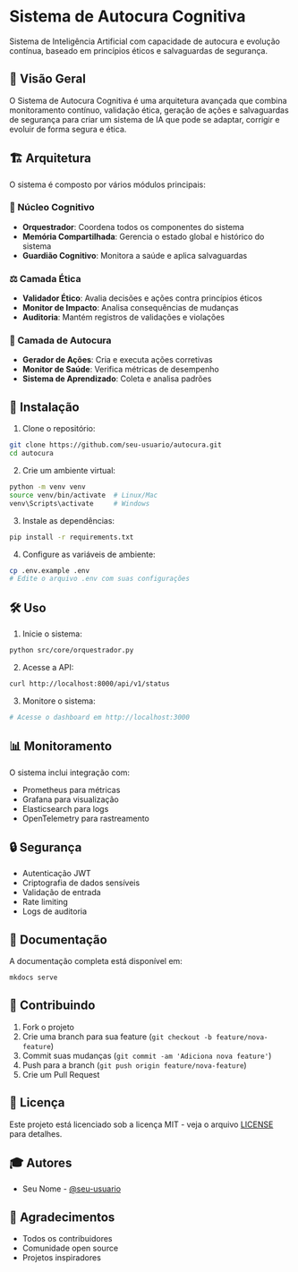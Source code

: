 # Sistema de Autocura Cognitiva

Sistema de Inteligência Artificial com capacidade de autocura e evolução contínua, baseado em princípios éticos e salvaguardas de segurança.

## 🎯 Visão Geral

O Sistema de Autocura Cognitiva é uma arquitetura avançada que combina monitoramento contínuo, validação ética, geração de ações e salvaguardas de segurança para criar um sistema de IA que pode se adaptar, corrigir e evoluir de forma segura e ética.

## 🏗️ Arquitetura

O sistema é composto por vários módulos principais:

### 🧠 Núcleo Cognitivo
- **Orquestrador**: Coordena todos os componentes do sistema
- **Memória Compartilhada**: Gerencia o estado global e histórico do sistema
- **Guardião Cognitivo**: Monitora a saúde e aplica salvaguardas

### ⚖️ Camada Ética
- **Validador Ético**: Avalia decisões e ações contra princípios éticos
- **Monitor de Impacto**: Analisa consequências de mudanças
- **Auditoria**: Mantém registros de validações e violações

### 🔄 Camada de Autocura
- **Gerador de Ações**: Cria e executa ações corretivas
- **Monitor de Saúde**: Verifica métricas de desempenho
- **Sistema de Aprendizado**: Coleta e analisa padrões

## 🚀 Instalação

1. Clone o repositório:
```bash
git clone https://github.com/seu-usuario/autocura.git
cd autocura
```

2. Crie um ambiente virtual:
```bash
python -m venv venv
source venv/bin/activate  # Linux/Mac
venv\Scripts\activate     # Windows
```

3. Instale as dependências:
```bash
pip install -r requirements.txt
```

4. Configure as variáveis de ambiente:
```bash
cp .env.example .env
# Edite o arquivo .env com suas configurações
```

## 🛠️ Uso

1. Inicie o sistema:
```bash
python src/core/orquestrador.py
```

2. Acesse a API:
```bash
curl http://localhost:8000/api/v1/status
```

3. Monitore o sistema:
```bash
# Acesse o dashboard em http://localhost:3000
```

## 📊 Monitoramento

O sistema inclui integração com:
- Prometheus para métricas
- Grafana para visualização
- Elasticsearch para logs
- OpenTelemetry para rastreamento

## 🔒 Segurança

- Autenticação JWT
- Criptografia de dados sensíveis
- Validação de entrada
- Rate limiting
- Logs de auditoria

## 📝 Documentação

A documentação completa está disponível em:
```bash
mkdocs serve
```

## 🤝 Contribuindo

1. Fork o projeto
2. Crie uma branch para sua feature (`git checkout -b feature/nova-feature`)
3. Commit suas mudanças (`git commit -am 'Adiciona nova feature'`)
4. Push para a branch (`git push origin feature/nova-feature`)
5. Crie um Pull Request

## 📄 Licença

Este projeto está licenciado sob a licença MIT - veja o arquivo [LICENSE](LICENSE) para detalhes.

## 🎓 Autores

- Seu Nome - [@seu-usuario](https://github.com/seu-usuario)

## 🙏 Agradecimentos

- Todos os contribuidores
- Comunidade open source
- Projetos inspiradores 
